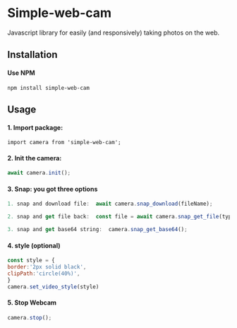 # Simple-web-cam
Javascript library for easily (and responsively) taking photos on the web.

## Installation

#### Use NPM
``` shell
npm install simple-web-cam
```

## Usage

#### 1. Import package:

```
import camera from 'simple-web-cam';
```

#### 2. Init the camera:
``` js
await camera.init();
```

#### 3. Snap: you got three options
``` js
1. snap and download file:  await camera.snap_download(fileName);

2. snap and get file back:  const file = await camera.snap_get_file(type /*png etc'*/);

3. snap and get base64 string:  camera.snap_get_base64();
```


#### 4. style (optional)
``` js
const style = {
border:'2px solid black',
clipPath:'circle(40%)',
}
camera.set_video_style(style)
```


#### 5. Stop Webcam
``` js
camera.stop();
```

